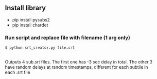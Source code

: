 ## Install library

- pip install pysubs2
- pip install chardet

### Run script and replace file with filename (1 arg only)

```
$ python srt_creator.py file.srt
```

<br>
Outputs 4 sub.srt files. The first one has -3 sec delay in total. The other 3 have 
random delays at random timestamps, different for each subtile in each .srt file
